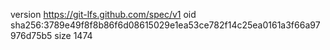 version https://git-lfs.github.com/spec/v1
oid sha256:3789e49f8f8b86f6d08615029e1ea53ce782f14c25ea0161a3f66a97976d75b5
size 1474
